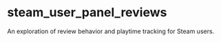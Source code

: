 # steam_user_panel_reviews
An exploration of review behavior and playtime tracking for Steam users.
